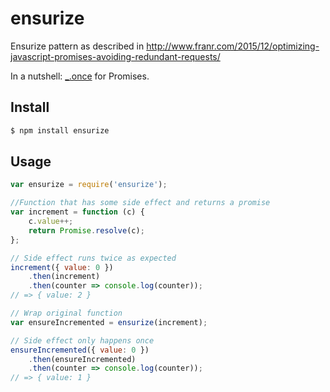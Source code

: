# ensurize
Ensurize pattern as described in http://www.franr.com/2015/12/optimizing-javascript-promises-avoiding-redundant-requests/

In a nutshell: [_.once](http://underscorejs.org/#once) for Promises. 

## Install

```bash
$ npm install ensurize
```

## Usage

```js
var ensurize = require('ensurize');

//Function that has some side effect and returns a promise
var increment = function (c) {
    c.value++;
    return Promise.resolve(c);
};

// Side effect runs twice as expected
increment({ value: 0 })
    .then(increment)
    .then(counter => console.log(counter));
// => { value: 2 }

// Wrap original function
var ensureIncremented = ensurize(increment);

// Side effect only happens once
ensureIncremented({ value: 0 })
    .then(ensureIncremented)
    .then(counter => console.log(counter));
// => { value: 1 }
```